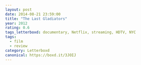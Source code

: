 ```yaml
---
layout: post 
date: 2014-08-21 23:59:00
title: "The Last Gladiators"
year: 2012
rating: 0.6
tags_letterboxd: documentary, Netflix, streaming, HDTV, NYC
tags:
  - film
  - review
category: Letterboxd
canonical: https://boxd.it/3JOIJ
---
```

